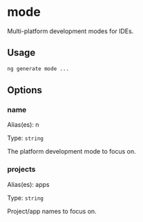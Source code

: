 # mode

Multi-platform development modes for IDEs.

## Usage

```bash
ng generate mode ...

```

## Options

### name

Alias(es): n

Type: `string`

The platform development mode to focus on.

### projects

Alias(es): apps

Type: `string`

Project/app names to focus on.
